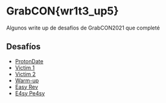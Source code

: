# GrabCON{wr1t3_up5}

Algunos write up de desafíos de GrabCON2021 que completé

## Desafíos

- <a href="https://camilo.fvv.cl/caverav/GrabCON2021/ProtonDate.md"> ProtonDate </a>
- <a href="https://camilo.fvv.cl/caverav/GrabCON2021/Victim1.md"> Victim 1 </a>
- <a href="https://camilo.fvv.cl/caverav/GrabCON2021/Victim2.md"> Victim 2 </a>
- <a href="https://camilo.fvv.cl/caverav/GrabCON2021/Warm-up.md"> Warm-up </a>
- <a href="https://camilo.fvv.cl/caverav/GrabCON2021/EasyRev.md"> Easy Rev </a>
- <a href="https://camilo.fvv.cl/caverav/GrabCON2021/E4syPe4sy.md"> E4sy Pe4sy </a>
